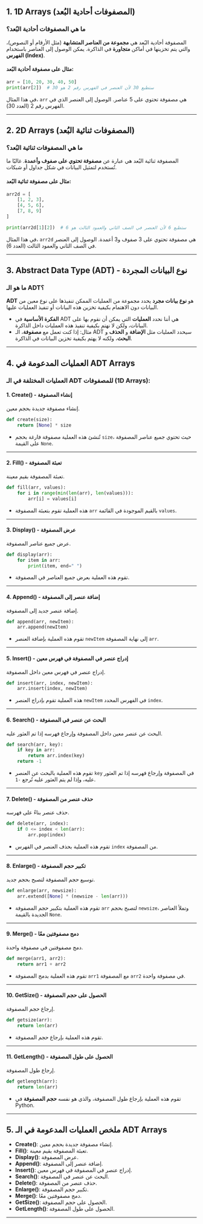 
## **1. 1D Arrays (المصفوفات أحادية البُعد)**

### **ما هي المصفوفات أحادية البُعد؟**

المصفوفة أحادية البُعد هي **مجموعة من العناصر المتشابهة** (مثل الأرقام أو النصوص)، والتي يتم تخزينها في أماكن **متجاورة** في الذاكرة. يمكن الوصول إلى العناصر باستخدام **الفهرس (Index)**.

#### **مثال على مصفوفة أحادية البُعد**:

```python
arr = [10, 20, 30, 40, 50]
print(arr[2])  # ستطبع 30 لأن العنصر في الفهرس رقم 2 هو 30
```

في هذا المثال، `arr` هي مصفوفة تحتوي على 5 عناصر. الوصول إلى العنصر الذي في الفهرس رقم 2 (العدد 30).

---

## **2. 2D Arrays (المصفوفات ثنائية البُعد)**

### **ما هي المصفوفات ثنائية البُعد؟**

المصفوفة ثنائية البُعد هي عبارة عن **مصفوفة تحتوي على صفوف وأعمدة**. غالبًا ما تُستخدم لتمثيل البيانات في شكل جداول أو شبكات.

#### **مثال على مصفوفة ثنائية البُعد**:

```python
arr2d = [
    [1, 2, 3],
    [4, 5, 6],
    [7, 8, 9]
]

print(arr2d[1][2])  # ستطبع 6 لأن العنصر في الصف الثاني والعمود الثالث هو 6
```

في هذا المثال، `arr2d` هي مصفوفة تحتوي على 3 صفوف و3 أعمدة. الوصول إلى العنصر في الصف الثاني والعمود الثالث (العدد 6).

---

## **3. Abstract Data Type (ADT) - نوع البيانات المجردة**

### **ما هو الـ ADT؟**

**ADT** هو **نوع بيانات مجرد** يحدد مجموعة من العمليات الممكن تنفيذها على نوع معين من البيانات دون الاهتمام بكيفية تخزين هذه البيانات أو تنفيذ العمليات عليها.

- **الفكرة الأساسية** في ADT هي أننا نحدد **العمليات** التي يمكن أن نقوم بها على البيانات، ولكن لا نهتم بكيفية تنفيذ هذه العمليات داخل الذاكرة.
- مثال: إذا كنت تعمل مع **مصفوفة**، الـ ADT سيحدد العمليات مثل **الإضافة** و **الحذف** و **البحث**، ولكنه لا يهتم بكيفية تخزين البيانات في الذاكرة.

---

## **4. العمليات المدعومة في ADT Arrays**

### **العمليات المختلفة في الـ ADT للمصفوفات (1D Arrays)**:

#### **1. Create() - إنشاء المصفوفة**

   إنشاء مصفوفة جديدة بحجم معين.

   ```python
   def create(size):
       return [None] * size
   ```

   - تُنشئ هذه العملية مصفوفة فارغة بحجم `size`، حيث تحتوي جميع عناصر المصفوفة على القيمة `None`.

---

#### **2. Fill() - تعبئة المصفوفة**

   تعبئة المصفوفة بقيم معينة.

   ```python
   def fill(arr, values):
       for i in range(min(len(arr), len(values))):
           arr[i] = values[i]
   ```

   - هذه العملية تقوم بتعبئة المصفوفة `arr` بالقيم الموجودة في القائمة `values`.

---

#### **3. Display() - عرض المصفوفة**

   عرض جميع عناصر المصفوفة.

   ```python
   def display(arr):
       for item in arr:
           print(item, end=" ")
   ```

   - تقوم هذه العملية بعرض جميع العناصر في المصفوفة.

---

#### **4. Append() - إضافة عنصر إلى المصفوفة**

   إضافة عنصر جديد إلى المصفوفة.

   ```python
   def append(arr, newItem):
       arr.append(newItem)
   ```

   - تقوم هذه العملية بإضافة العنصر `newItem` إلى نهاية المصفوفة `arr`.

---

#### **5. Insert() - إدراج عنصر في المصفوفة في فهرس معين**

   إدراج عنصر في فهرس معين داخل المصفوفة.

   ```python
   def insert(arr, index, newItem):
       arr.insert(index, newItem)
   ```

   - هذه العملية تقوم بإدراج العنصر `newItem` في الفهرس المحدد `index`.

---

#### **6. Search() - البحث عن عنصر في المصفوفة**

   البحث عن عنصر معين داخل المصفوفة وإرجاع فهرسه إذا تم العثور عليه.

   ```python
   def search(arr, key):
       if key in arr:
           return arr.index(key)
       return -1
   ```

   - تقوم هذه العملية بالبحث عن العنصر `key` في المصفوفة وإرجاع فهرسه إذا تم العثور عليه، وإذا لم يتم العثور عليه تُرجع `-1`.

---

#### **7. Delete() - حذف عنصر من المصفوفة**

   حذف عنصر بناءً على فهرسه.

   ```python
   def delete(arr, index):
       if 0 <= index < len(arr):
           arr.pop(index)
   ```

   - تقوم هذه العملية بحذف العنصر في الفهرس `index` من المصفوفة.

---

#### **8. Enlarge() - تكبير حجم المصفوفة**

   توسيع حجم المصفوفة لتصبح بحجم جديد.

   ```python
   def enlarge(arr, newsize):
       arr.extend([None] * (newsize - len(arr)))
   ```

   - تقوم هذه العملية بتكبير حجم المصفوفة `arr` لتصبح بحجم `newsize`، وتملأ العناصر الجديدة بالقيمة `None`.

---

#### **9. Merge() - دمج مصفوفتين معًا**

   دمج مصفوفتين في مصفوفة واحدة.

   ```python
   def merge(arr1, arr2):
       return arr1 + arr2
   ```

   - تقوم هذه العملية بدمج المصفوفة `arr1` مع المصفوفة `arr2` في مصفوفة واحدة.

---

#### **10. GetSize() - الحصول على حجم المصفوفة**

   إرجاع حجم المصفوفة.

   ```python
   def getsize(arr):
       return len(arr)
   ```

   - تقوم هذه العملية بإرجاع حجم المصفوفة.

---

#### **11. GetLength() - الحصول على طول المصفوفة**

   إرجاع طول المصفوفة.

   ```python
   def getlength(arr):
       return len(arr)
   ```

   - تقوم هذه العملية بإرجاع طول المصفوفة، والذي هو نفسه **حجم المصفوفة** في Python.

---

## **5. ملخص العمليات المدعومة في الـ ADT Arrays**

- **Create()**: إنشاء مصفوفة جديدة بحجم معين.
- **Fill()**: تعبئة المصفوفة بقيم معينة.
- **Display()**: عرض المصفوفة.
- **Append()**: إضافة عنصر إلى المصفوفة.
- **Insert()**: إدراج عنصر في المصفوفة في فهرس معين.
- **Search()**: البحث عن عنصر في المصفوفة.
- **Delete()**: حذف عنصر من المصفوفة.
- **Enlarge()**: تكبير حجم المصفوفة.
- **Merge()**: دمج مصفوفتين معًا.
- **GetSize()**: الحصول على حجم المصفوفة.
- **GetLength()**: الحصول على طول المصفوفة.

---

